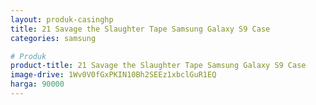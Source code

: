 ```yaml
---
layout: produk-casinghp
title: 21 Savage the Slaughter Tape Samsung Galaxy S9 Case
categories: samsung

# Produk
product-title: 21 Savage the Slaughter Tape Samsung Galaxy S9 Case
image-drive: 1Wv0V0fGxPKIN10Bh2SEEz1xbclGuR1EQ
harga: 90000
---
```

